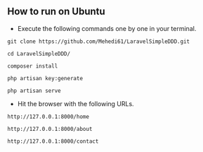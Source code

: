 ## How to run on Ubuntu

* Execute the following commands one by one in your terminal.

```
git clone https://github.com/Mehedi61/LaravelSimpleDDD.git
```

```
cd LaravelSimpleDDD/
```

```
composer install
```

```
php artisan key:generate
```

```
php artisan serve
```

* Hit the browser with the following URLs.

```
http://127.0.0.1:8000/home
```

```
http://127.0.0.1:8000/about
```

```
http://127.0.0.1:8000/contact
```
